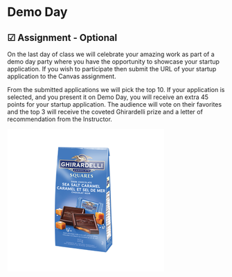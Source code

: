 # Demo Day

## ☑ Assignment - Optional

On the last day of class we will celebrate your amazing work as part of a demo day party where you have the opportunity to showcase your startup application. If you wish to participate then submit the URL of your startup application to the Canvas assignment.

From the submitted applications we will pick the top 10. If your application is selected, and you present it on Demo Day, you will receive an extra 45 points for your startup application. The audience will vote on their favorites and the top 3 will receive the coveted Ghirardelli prize and a letter of recommendation from the Instructor.

![Ghirardelli prize](ghirardelli.png)
